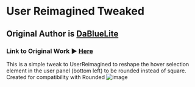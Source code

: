# User Reimagined Tweaked
## Original Author is [DaBlueLite](https://github.com/DaBluLite)
### Link to Original Work ▶ [Here](https://github.com/DaBluLite/css-snippets/tree/master/UserReimagined)

This is a simple tweak to UserReimagined to reshape the hover selection element in the user panel (bottom left) to be rounded instead of square. Created for compatibility with Rounded
![image](https://github.com/dyerbetes/assets/blob/main/photos/snippets/hoverfix.png)
